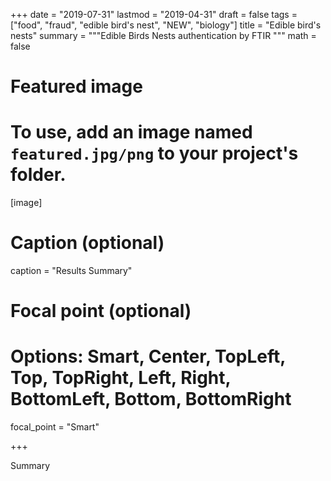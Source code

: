 
+++
date = "2019-07-31"
lastmod = "2019-04-31"
draft = false
tags = ["food", "fraud", "edible bird's nest", "NEW", "biology"]
title = "Edible bird's nests"
summary = """Edible Birds Nests authentication by FTIR
"""
math = false

# Featured image
# To use, add an image named `featured.jpg/png` to your project's folder. 
[image]
  # Caption (optional)
  caption = "Results Summary"
  
  # Focal point (optional)
  # Options: Smart, Center, TopLeft, Top, TopRight, Left, Right, BottomLeft, Bottom, BottomRight
  focal_point = "Smart"

+++

Summary
